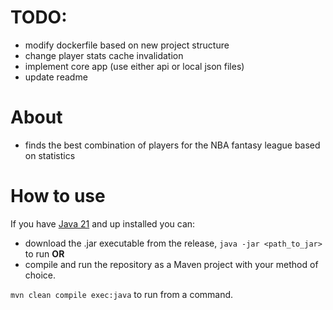 # TODO:
- modify dockerfile based on new project structure
- change player stats cache invalidation
- implement core app (use either api or local json files)
- update readme

# About
- finds the best combination of players for the NBA fantasy league based on statistics

# How to use
If you have [Java 21](https://www.oracle.com/java/technologies/javase/jdk21-archive-downloads.html) and up installed you can:
- download the .jar executable from the release, `java -jar <path_to_jar>` to run
  **OR**
- compile and run the repository as a Maven project with your method of choice.

`mvn clean compile exec:java` to run from a command.
